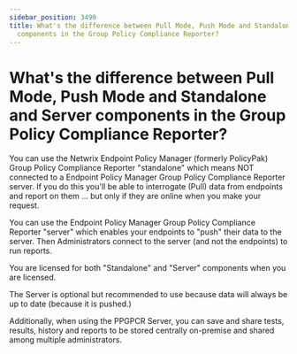 ```yaml
---
sidebar_position: 3490
title: What's the difference between Pull Mode, Push Mode and Standalone and Server
  components in the Group Policy Compliance Reporter?
---
```


# What's the difference between Pull Mode, Push Mode and Standalone and Server components in the Group Policy Compliance Reporter?

You can use the Netwrix Endpoint Policy Manager (formerly PolicyPak) Group Policy Compliance Reporter "standalone" which means NOT connected to a Endpoint Policy Manager Group Policy Compliance Reporter server. If you do this you'll be able to interrogate (Pull) data from endpoints and report on them … but only if they are online when you make your request.

You can use the Endpoint Policy Manager Group Policy Compliance Reporter "server" which enables your endpoints to "push" their data to the server. Then Administrators connect to the server (and not the endpoints) to run reports.

You are licensed for both "Standalone" and "Server" components when you are licensed.

The Server is optional but recommended to use because data will always be up to date (because it is pushed.)

Additionally, when using the PPGPCR Server, you can save and share tests, results, history and reports to be stored centrally on-premise and shared among multiple administrators.